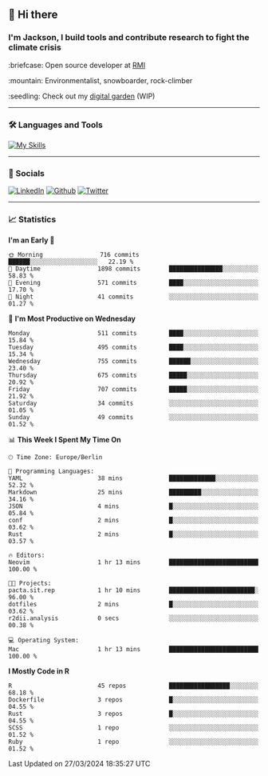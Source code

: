 ## :wave: Hi there
### I'm Jackson, I build tools and contribute research to fight the climate crisis
<p> :briefcase: Open source developer at <a href="https://rmi.org/" alt="RMI">RMI</a></p>
<p> :mountain: Environmentalist, snowboarder, rock-climber</p>
<p> :seedling: Check out my <a href="https://jdhoffa.github.io/" alt="digital garden">digital garden</a> (WIP) </p>

---

### :hammer_and_wrench: Languages and Tools

[![My Skills](https://skillicons.dev/icons?i=r,python,rust,js,html,css,postgresql,neovim,azure,docker,git&perline=6&theme=dark)](https://skillicons.dev)

---

### :iphone: Socials

[![LinkedIn](https://skillicons.dev/icons?i=linkedin&theme=dark)](https://www.linkedin.com/in/jackson-hoffart/) 
[![Github](https://skillicons.dev/icons?i=github&theme=dark)](https://github.com/jdhoffa) 
[![Twitter](https://skillicons.dev/icons?i=twitter&theme=dark)](https://twitter.com/jdhoffart) 

---

### :chart_with_upwards_trend: Statistics

 
<!--START_SECTION:waka-->
**I'm an Early 🐤** 

```text
🌞 Morning                716 commits         ██████░░░░░░░░░░░░░░░░░░░   22.19 % 
🌆 Daytime                1898 commits        ███████████████░░░░░░░░░░   58.83 % 
🌃 Evening                571 commits         ████░░░░░░░░░░░░░░░░░░░░░   17.70 % 
🌙 Night                  41 commits          ░░░░░░░░░░░░░░░░░░░░░░░░░   01.27 % 
```
📅 **I'm Most Productive on Wednesday** 

```text
Monday                   511 commits         ████░░░░░░░░░░░░░░░░░░░░░   15.84 % 
Tuesday                  495 commits         ████░░░░░░░░░░░░░░░░░░░░░   15.34 % 
Wednesday                755 commits         ██████░░░░░░░░░░░░░░░░░░░   23.40 % 
Thursday                 675 commits         █████░░░░░░░░░░░░░░░░░░░░   20.92 % 
Friday                   707 commits         █████░░░░░░░░░░░░░░░░░░░░   21.92 % 
Saturday                 34 commits          ░░░░░░░░░░░░░░░░░░░░░░░░░   01.05 % 
Sunday                   49 commits          ░░░░░░░░░░░░░░░░░░░░░░░░░   01.52 % 
```


📊 **This Week I Spent My Time On** 

```text
🕑︎ Time Zone: Europe/Berlin

💬 Programming Languages: 
YAML                     38 mins             █████████████░░░░░░░░░░░░   52.32 % 
Markdown                 25 mins             █████████░░░░░░░░░░░░░░░░   34.16 % 
JSON                     4 mins              █░░░░░░░░░░░░░░░░░░░░░░░░   05.84 % 
conf                     2 mins              █░░░░░░░░░░░░░░░░░░░░░░░░   03.62 % 
Rust                     2 mins              █░░░░░░░░░░░░░░░░░░░░░░░░   03.57 % 

🔥 Editors: 
Neovim                   1 hr 13 mins        █████████████████████████   100.00 % 

🐱‍💻 Projects: 
pacta.sit.rep            1 hr 10 mins        ████████████████████████░   96.00 % 
dotfiles                 2 mins              █░░░░░░░░░░░░░░░░░░░░░░░░   03.62 % 
r2dii.analysis           0 secs              ░░░░░░░░░░░░░░░░░░░░░░░░░   00.38 % 

💻 Operating System: 
Mac                      1 hr 13 mins        █████████████████████████   100.00 % 
```

**I Mostly Code in R** 

```text
R                        45 repos            █████████████████░░░░░░░░   68.18 % 
Dockerfile               3 repos             █░░░░░░░░░░░░░░░░░░░░░░░░   04.55 % 
Rust                     3 repos             █░░░░░░░░░░░░░░░░░░░░░░░░   04.55 % 
SCSS                     1 repo              ░░░░░░░░░░░░░░░░░░░░░░░░░   01.52 % 
Ruby                     1 repo              ░░░░░░░░░░░░░░░░░░░░░░░░░   01.52 % 
```




 Last Updated on 27/03/2024 18:35:27 UTC
<!--END_SECTION:waka-->
